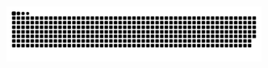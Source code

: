 <picture>
  <source media="(prefers-color-scheme: dark)" srcset="https://raw.githubusercontent.com/ZLI-afk/ZLI-afk/359a62ce990f33e794f2b07b9f9e3680e3dac4bc/github-contribution-grid-snake.svg">
  <source media="(prefers-color-scheme: light)" srcset="https://raw.githubusercontent.com/ZLI-afk/ZLI-afk/359a62ce990f33e794f2b07b9f9e3680e3dac4bc/github-contribution-grid-snake-dark.svg">
  <img alt="github contribution grid snake animation" src="https://raw.githubusercontent.com/ZLI-afk/ZLI-afk/359a62ce990f33e794f2b07b9f9e3680e3dac4bc/github-contribution-grid-snake-dark.svg">
</picture>
